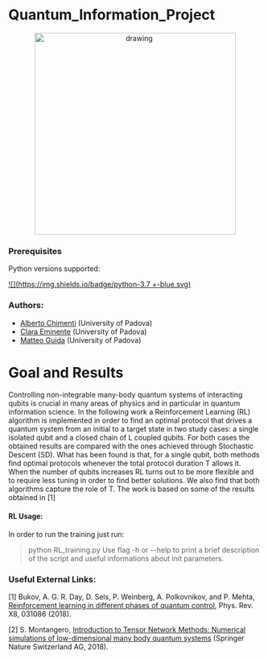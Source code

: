 # Quantum_Information_Project

<p align="center">
	<img src="Gif_L1.gif" alt="drawing" width="400"/>
</p>

### Prerequisites
Python versions supported:

[![](https://img.shields.io/badge/python-3.7 +-blue.svg)](https://badge.fury.io/py/root_pandas)

### Authors:

- [Alberto Chimenti](https://github.com/albchim) (University of Padova)
- [Clara Eminente](https://github.com/ceminente) (University of Padova)
- [Matteo Guida](https://github.com/matteoguida) (University of Padova)

# Goal and Results 
Controlling non-integrable many-body quantum systems of interacting qubits is crucial in many areas of physics and in particular in quantum information science. In the following work a Reinforcement Learning (RL) algorithm is implemented in order to find an optimal protocol that drives a quantum system from an initial to a target state in two study cases: a single isolated qubit and a closed chain of L coupled qubits. For both cases the obtained results are compared with the ones achieved through Stochastic Descent (SD). What has been found is that, for a single qubit, both methods find optimal protocols whenever the total protocol duration T allows it. When the number of qubits increases RL turns out to be more flexible and to require less tuning in order to find better solutions. We also find that both algorithms capture the role of T. The work is based on some of the results obtained in [1]

#### RL Usage:
In order to run the training just run:
  >python RL_training.py
Use flag -h or --help to print a brief description of the script and useful informations about init parameters.

### Useful External Links:
[1] Bukov,   A.  G.  R.  Day,   D.  Sels,   P.  Weinberg,  A.  Polkovnikov,  and  P.  Mehta,  [Reinforcement learning in different phases of quantum control](https://journals.aps.org/prx/abstract/10.1103/PhysRevX.8.031086), Phys. Rev. X8, 031086 (2018). 

[2] S. Montangero, [Introduction to Tensor Network Methods: Numerical simulations of low-dimensional many body quantum systems](https://www.springer.com/gp/book/9783030014087) (Springer Nature Switzerland AG, 2018).

